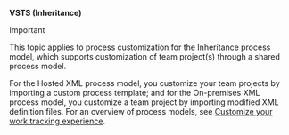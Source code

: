 <b>VSTS (Inheritance)</b>  

>[!IMPORTANT]  
>This topic applies to process customization for the Inheritance process model, which supports customization of team project(s) through a shared process model.
>
>For the Hosted XML process model, you customize your team projects by importing a custom process template; and for the On-premises XML process model, you customize a team project by importing modified XML definition files. For an overview of process models, see [Customize your work tracking experience](/vsts/work/customize/customize-work#process-models).    